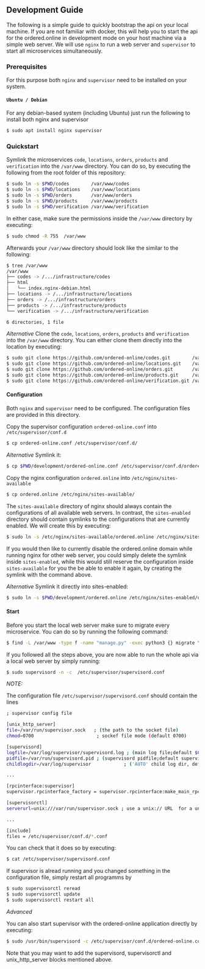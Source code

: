 ## Development Guide

The following is a simple guide to quickly bootstrap the api on your local machine.
If you are not familiar with docker, this will help you to start the api for the
ordered.online in development mode on your host machine via a simple web server. 
We will use `nginx` to run a web server and `supervisor` to start all microservices simultaneously.


### Prerequisites
For this purpose both `nginx` and `supervisor` need to be installed on your system.

#### `Ubuntu / Debian`
For any debian-based system (including Ubuntu) just run the following to install both nginx and supervisor

```bash
$ sudo apt install nginx supervisor
```

### Quickstart

Symlink the microservices `code`, `locations`, `orders`, `products` and `verification` into the `/var/www` directory.
You can do so, by executing the following from the root folder of this repository:

```bash
$ sudo ln -s $PWD/codes        /var/www/codes
$ sudo ln -s $PWD/locations    /var/www/locations
$ sudo ln -s $PWD/orders       /var/www/orders
$ sudo ln -s $PWD/products     /var/www/products
$ sudo ln -s $PWD/verification /var/www/verification
```

In either case, make sure the permissions inside  the `/var/www` directory by executing:

```bash
$ sudo chmod -R 755  /var/www
```

Afterwards your `/var/www` directory should look like the similar to the following:

```bash
$ tree /var/www
/var/www
├── codes -> /.../infrastructure/codes
├── html
│   └── index.nginx-debian.html
├── locations -> /.../infrastructure/locations
├── orders -> /.../infrastructure/orders
├── products -> /.../infrastructure/products
└── verification -> /.../infrastructure/verification

6 directories, 1 file
```

_Alternative_
Clone the `code`, `locations`, `orders`, `products` and `verification` into the `/var/www` directory.
You can either clone them directly into the location by executing:

```bash
$ sudo git clone https://github.com/ordered-online/codes.git        /var/www/codes
$ sudo git clone https://github.com/ordered-online/locations.git    /var/www/locations
$ sudo git clone https://github.com/ordered-online/orders.git       /var/www/orders
$ sudo git clone https://github.com/ordered-online/products.git     /var/www/products
$ sudo git clone https://github.com/ordered-online/verification.git /var/www/verification
```

####  Configuration

Both `nginx` and `supervisor` need to be configured. The configuration files are provided in this directory.

Copy the supervisor configuration `ordered-online.conf` into `/etc/supervisor/conf.d`

```bash
$ cp ordered-online.conf /etc/supervisor/conf.d/
```
_Alternative_
Symlink it:
```bash
$ cp $PWD/development/ordered-online.conf /etc/supervisor/conf.d/ordered-online.conf
```

Copy the nginx configuration `ordered.online` into `/etc/nginx/sites-available`

```bash
$ cp ordered.online /etc/nginx/sites-available/
```

The `sites-available` directory of nginx should always contain the configurations of all available web servers. 
In contrast, the `sites-enabled` directory should contain symlinks to the configurations that are currently enabled.
We will create this by executing:

```bash
$ sudo ln -s /etc/nginx/sites-available/ordered.online /etc/nginx/sites-enabled/ordered.online
```

If you would then like to currently disable the ordered.online domain while running nginx for other web server, 
you could simply delete the symlink inside `sites-enabled`, while this would still reserve the configuration inside 
`sites-available` for you the be able to enable it again, by creating the symlink with the command above.

_Alternative_
Symlink it directly into sites-enabled:
```bash
$ sudo ln -s $PWD/development/ordered.online /etc/nginx/sites-enabled/ordered.online
```

####  Start

Before you start the local web server make sure to migrate every microservice. You can do so by running the following command:

```bash
$ find -L /var/www -type f -name "manage.py" -exec python3 {} migrate \; 
```

If you followed all the steps above, you are now able to run the whole api via a local web server by simply running:

```bash
$ sudo supervisord -n -c  /etc/supervisor/supervisord.conf 
```

*NOTE:*

The configuration file `/etc/supervisor/supervisord.conf` should contain the lines

```bash
; supervisor config file

[unix_http_server]
file=/var/run/supervisor.sock   ; (the path to the socket file)
chmod=0700                       ; sockef file mode (default 0700)

[supervisord]
logfile=/var/log/supervisor/supervisord.log ; (main log file;default $CWD/supervisord.log)
pidfile=/var/run/supervisord.pid ; (supervisord pidfile;default supervisord.pid)
childlogdir=/var/log/supervisor            ; ('AUTO' child log dir, default $TEMP)

...

[rpcinterface:supervisor]
supervisor.rpcinterface_factory = supervisor.rpcinterface:make_main_rpcinterface

[supervisorctl]
serverurl=unix:///var/run/supervisor.sock ; use a unix:// URL  for a unix socket

...

[include]
files = /etc/supervisor/conf.d/*.conf
```

You can check that it does so by executing:

```bash
$ cat /etc/supervisor/supervisord.conf
```

If supervisor is alread running and you changed something in the configuration file, simply restart all programms by
```bash
$ sudo supervisorctl reread
$ sudo supervisorctl update
$ sudo supervisorctl restart all
```
*Advanced*

You can also start supervisor with the ordered-online application directly by executing:
```bash
$ sudo /usr/bin/supervisord -c /etc/supervisor/conf.d/ordered-online.conf  
```

Note that you may want to add the supervisord, supervisorctl and unix_http_server blocks mentioned above.